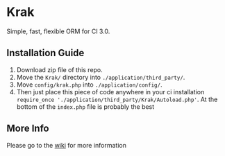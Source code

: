 Krak
====

Simple, fast, flexible ORM for CI 3.0.

## Installation Guide

1. Download zip file of this repo.
2. Move the `Krak/` directory into `./application/third_party/`.
3. Move `config/krak.php` into `./application/config/`.
4.	Then just place this piece of code anywhere in your ci installation
	`require_once './application/third_party/Krak/Autoload.php'`. At the bottom of the `index.php` file is probably the best

## More Info

Please go to the [wiki](http://github.com/ragboyjr/Krak/wiki) for more information
